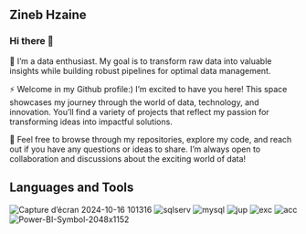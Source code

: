 ## Zineb Hzaine 

### Hi there 👋

🌟 I’m a data enthusiast. My goal is to transform raw data into valuable insights while building robust pipelines for optimal data management.

⚡ Welcome in my Github profile:) I’m excited to have you here! This space showcases my journey through the world of data, technology, and innovation. You’ll find a variety of projects that reflect my passion for transforming ideas into impactful solutions.

💬 Feel free to browse through my repositories, explore my code, and reach out if you have any questions or ideas to share. I’m always open to collaboration and discussions about the exciting world of data!


## Languages and Tools

![Capture d’écran 2024-10-16 101316](https://github.com/user-attachments/assets/3f54c052-4f3c-46f8-8360-7cd9b64cadf9)  ![sqlserv](https://github.com/user-attachments/assets/2124c8c3-00b9-41ac-b692-d3f22719352b)  ![mysql](https://github.com/user-attachments/assets/721fc6bc-f530-411f-9ec4-ff00b94d7caa)  ![jup](https://github.com/user-attachments/assets/dd088099-cde2-41d6-b739-78f525d7d042)  ![exc](https://github.com/user-attachments/assets/31101db6-e567-4a8b-b37b-87d37b1d4618)  ![acc](https://github.com/user-attachments/assets/4119d7a8-3f00-46f7-a008-ff3a7cde128c)  ![Power-BI-Symbol-2048x1152](https://github.com/user-attachments/assets/796fff90-8b62-4e27-8d6a-ce8b641bd6cb)














